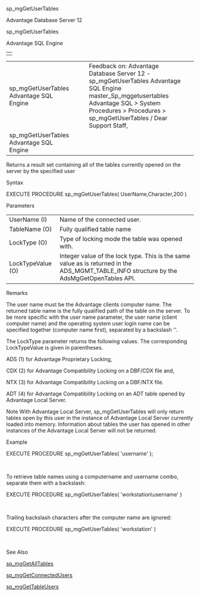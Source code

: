 sp\_mgGetUserTables




Advantage Database Server 12  

sp\_mgGetUserTables

Advantage SQL Engine

|  |
| --- |
|  |

|  |  |  |  |  |
| --- | --- | --- | --- | --- |
| sp\_mgGetUserTables  Advantage SQL Engine |  |  | Feedback on: Advantage Database Server 12 - sp\_mgGetUserTables Advantage SQL Engine master\_Sp\_mggetusertables Advantage SQL > System Procedures > Procedures > sp\_mgGetUserTables / Dear Support Staff, |  |
| sp\_mgGetUserTables  Advantage SQL Engine |  |  |  |  |

Returns a result set containing all of the tables currently opened on the server by the specified user

Syntax

EXECUTE PROCEDURE sp\_mgGetUserTables( UserName,Character,200 )

Parameters

|  |  |
| --- | --- |
| UserName (I) | Name of the connected user. |
| TableName (O) | Fully qualified table name |
| LockType (O) | Type of locking mode the table was opened with. |
| LockTypeValue (O) | Integer value of the lock type. This is the same value as is returned in the ADS\_MGMT\_TABLE\_INFO structure by the AdsMgGetOpenTables API. |

Remarks

The user name must be the Advantage clients computer name. The returned table name is the fully qualified path of the table on the server. To be more specific with the user name parameter, the user name (client computer name) and the operating system user login name can be specified together (computer name first), separated by a backslash '\'.

The LockType parameter returns the following values. The corresponding LockTypeValue is given in parentheses.

ADS (1) for Advantage Proprietary Locking,

CDX (2) for Advantage Compatibility Locking on a DBF/CDX file and,

NTX (3) for Advantage Compatibility Locking on a DBF/NTX file.

ADT (4) for Advantage Compatibility Locking on an ADT table opened by Advantage Local Server.

Note With Advantage Local Server, sp\_mgGetUserTables will only return tables open by this user in the instance of Advantage Local Server currently loaded into memory. Information about tables the user has opened in other instances of the Advantage Local Server will not be returned.

Example

EXECUTE PROCEDURE sp\_mgGetUserTables( 'username' );

 

To retrieve table names using a computername and username combo, separate them with a backslash:

EXECUTE PROCEDURE sp\_mgGetUserTables( 'workstation\username' )

 

Trailing backslash characters after the computer name are ignored:

EXECUTE PROCEDURE sp\_mgGetUserTables( 'workstation\' )

 

See Also

[sp\_mgGetAllTables](master_sp_mggetalltables.htm)

[sp\_mgGetConnectedUsers](master_sp_mggetconnectedusers.htm)

[sp\_mgGetTableUsers](master_sp_mggettableusers.htm)
